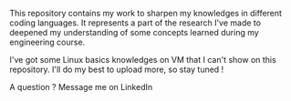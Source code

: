 This repository contains my work to sharpen my knowledges in different coding languages.
It represents a part of the research I've made to deepened my understanding of some concepts learned during my engineering course.

I've got some Linux basics knowledges on VM that I can't show on this repository.
I'll do my best to upload more, so stay tuned ! 

A question ? Message me on LinkedIn 
